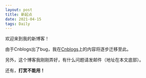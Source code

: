 ```yaml
---
layout: post
title: 新起点
date: 2021-04-15
tags: Daily  
---
```

欢迎来到我的新博客！

由于Cnblogs出了bug，我在[Cnblogs](https://www.cnblogs.com/zerocode)上的内容将逐步迁移至此。

另外，这个博客我刚刚弄好，有什么问题请发邮件（地址在本文底部）。

还有，**打赏不能用！**
